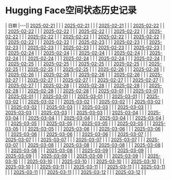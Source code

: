 # Hugging Face空间状态历史记录

| 日期 
|---|| [2025-02-21](https://github.com/XDX-pp/Spaces-Keeper-/commits/e994ab6a74c96729d96bab4e9673e89fed20a7f9/docs/index.html) |  |
| [2025-02-21](https://github.com/XDX-pp/Spaces-Keeper-/commits/eee7c813e15cec1abb353cc57dc8760527c8bcf1/docs/index.html) |  |
| [2025-02-21](https://github.com/XDX-pp/Spaces-Keeper-/commits/7cfd844e69860d769ec50062b54a69cbd90dc5cc/docs/index.html) |  |
| [2025-02-22](https://github.com/XDX-pp/Spaces-Keeper-/commits/1e844ec67086c5c2580b39cfb4a9e29a54ea8a5d/docs/index.html) |  |
| [2025-02-22](https://github.com/XDX-pp/Spaces-Keeper-/commits/f5b823ca601eea4802435d57c037ab773dd8c001/docs/index.html) |  |
| [2025-02-22](https://github.com/XDX-pp/Spaces-Keeper-/commits/353805e1b455576f86e012c18d2d3f6a4cca5c52/docs/index.html) |  |
| [2025-02-22](https://github.com/XDX-pp/Spaces-Keeper-/commits/5175f075f396ca1c322a58b0c0bfbecfe23867b6/docs/index.html) |  |
| [2025-02-22](https://github.com/XDX-pp/Spaces-Keeper-/commits/c3abb7c2b739a2bbfb80c96cad6d5fffa7953d99/docs/index.html) |  |
| [2025-02-22](https://github.com/XDX-pp/Spaces-Keeper-/commits/a20b826ed9a6b647b02af4bc7cbf5d832a59c667/docs/index.html) |  |
| [2025-02-22](https://github.com/XDX-pp/Spaces-Keeper-/commits/5e115d0890e7a85105b3891f5478ff303b720367/docs/index.html) |  |
| [2025-02-22](https://github.com/XDX-pp/Spaces-Keeper-/commits/3ec8e857cb6afdaec05f450bcc152bb0ff799c35/docs/index.html) |  |
| [2025-02-22](https://github.com/XDX-pp/Spaces-Keeper-/commits/f6e7fa5c554c53fa3b21517453258a2508883bf3/docs/index.html) |  |
| [2025-02-22](https://github.com/XDX-pp/Spaces-Keeper-/commits/ee5a617a4ddb3055fee8c145aa4390c20356223f/docs/index.html) |  |
| [2025-02-22](https://github.com/XDX-pp/Spaces-Keeper-/commits/b2660d3d507d08d9639baa714e73570a59011f90/docs/index.html) |  |
| [2025-02-22](https://github.com/XDX-pp/Spaces-Keeper/commits/19aeb449df67fe5a082d7ec5d0f7d8effe4aa444/docs/index.html) |  |
| [2025-02-23](https://github.com/XDX-pp/Spaces-Keeper/commits/052a532c78aa15ce3919ee54087884396937764c/docs/index.html) |  |
| [2025-02-23](https://github.com/XDX-pp/Spaces-Keeper/commits/93414b8fae0d543bf6de381630236f52bdad33c5/docs/index.html) |  |
| [2025-02-23](https://github.com/XDX-pp/Spaces-Keeper/commits/dd7538f16055c1844f1ef4799a7c5b69f3e0466c/docs/index.html) |  |
| [2025-02-23](https://github.com/XDX-pp/Spaces-Keeper/commits/ed9aa2be8cfc12141de6af097312077c11dd5bd3/docs/index.html) |  |
| [2025-02-23](https://github.com/XDX-pp/Spaces-Keeper/commits/cce64c8948bd633da5196fb3e414741596236b39/docs/index.html) |  |
| [2025-02-23](https://github.com/XDX-pp/Spaces-Keeper/commits/1697b88f1b34753d930af86504ba9d7e14fb037d/docs/index.html) |  |
| [2025-02-23](https://github.com/XDX-pp/Spaces-Keeper/commits/cefa4cfd6705eab3e6d15e8fdaecc848ef8ad421/docs/index.html) |  |
| [2025-02-24](https://github.com/XDX-pp/Spaces-Keeper/commits/6f0ba5678591b6102b6c476722f169671374a0aa/docs/index.html) |  |
| [2025-02-24](https://github.com/XDX-pp/Spaces-Keeper/commits/d89a5fd01f359837f8ebade793f4d0f96dcfef6a/docs/index.html) |  |
| [2025-02-24](https://github.com/XDX-pp/Spaces-Keeper/commits/3e79712c269c28d610648aeb2520d3f5b7c894fb/docs/index.html) |  |
| [2025-02-24](https://github.com/XDX-pp/Spaces-Keeper/commits/5d4f32eae01e7fb244631ddad6262d5df14aceb2/docs/index.html) |  |
| [2025-02-24](https://github.com/XDX-pp/Spaces-Keeper/commits/0f2ddfa3c345a65ac01d6517f5b77b4bfd3ac176/docs/index.html) |  |
| [2025-02-24](https://github.com/XDX-pp/Spaces-Keeper/commits/3121991d9947da4e344c30c308733e4d021d45f4/docs/index.html) |  |
| [2025-02-24](https://github.com/XDX-pp/Spaces-Keeper/commits/dcf7dea49f1ddb89a4b24b896e7af80a5d165f6d/docs/index.html) |  |
| [2025-02-24](https://github.com/XDX-pp/Spaces-Keeper/commits/1c02eceda4381e229f4ad1fbc66b1d652b065087/docs/index.html) |  |
| [2025-02-24](https://github.com/XDX-pp/Spaces-Keeper/commits/89db82b7dcc997cc96034280953f2a1972b3a032/docs/index.html) |  |
| [2025-02-25](https://github.com/XDX-pp/Spaces-Keeper/commits/36e149b7b9ba6e7376f93fc15b4ead3c0d938050/docs/index.html) |  |
| [2025-02-25](https://github.com/XDX-pp/Spaces-Keeper/commits/76de28fb2b993761e47bc04664fe31f1051054aa/docs/index.html) |  |
| [2025-02-25](https://github.com/XDX-pp/Spaces-Keeper/commits/10ea3a5b313f726e82f0884968203ab490d209c6/docs/index.html) |  |
| [2025-02-25](https://github.com/XDX-pp/Spaces-Keeper/commits/638a6200189c2a60610cafb02aeaad6b96048668/docs/index.html) |  |
| [2025-02-25](https://github.com/XDX-pp/Spaces-Keeper/commits/dd74db3404ea97e3faafcbc74fade37c79c605db/docs/index.html) |  |
| [2025-02-25](https://github.com/XDX-pp/Spaces-Keeper/commits/ce54344fece067293d58c7968e5cd8c9cd588809/docs/index.html) |  |
| [2025-02-25](https://github.com/XDX-pp/Spaces-Keeper/commits/c78a13533ff4249710ec123616f4da80d91497ce/docs/index.html) |  |
| [2025-02-26](https://github.com/XDX-pp/Spaces-Keeper/commits/facd011fa9fcd41fc3a9e58e4b59e77ab6f7033d/docs/index.html) |  |
| [2025-02-26](https://github.com/XDX-pp/Spaces-Keeper/commits/ff5d5637cf7df6092dc5c5ca4ade4ba19bb7a1bc/docs/index.html) |  |
| [2025-02-26](https://github.com/XDX-pp/Spaces-Keeper/commits/79e8dd26f6fc1e93b6a09b690212ea4b1e6737b1/docs/index.html) |  |
| [2025-02-26](https://github.com/XDX-pp/Spaces-Keeper/commits/b08e020f3268d578f5a73ee2d08099cc5bd5d287/docs/index.html) |  |
| [2025-02-26](https://github.com/XDX-pp/Spaces-Keeper/commits/37289736ce775f5fafca7567e18f0b0e006801ee/docs/index.html) |  |
| [2025-02-26](https://github.com/XDX-pp/Spaces-Keeper/commits/561ac1293b17ab651cbad2e442c27e312b4499ff/docs/index.html) |  |
| [2025-02-27](https://github.com/XDX-pp/Spaces-Keeper/commits/b5e72a29bb24c426bf1e1bcf0fd1a7ef937e4c35/docs/index.html) |  |
| [2025-02-27](https://github.com/XDX-pp/Spaces-Keeper/commits/82160de544293ffc7c2a77165d8700b671c6b0e3/docs/index.html) |  |
| [2025-02-27](https://github.com/XDX-pp/Spaces-Keeper/commits/4209453c65e45314e0f97df28d256c2cd1dc89f5/docs/index.html) |  |
| [2025-02-27](https://github.com/XDX-pp/Spaces-Keeper/commits/55dc59b408fde1098dd6fd5f81fbdf76da5079a1/docs/index.html) |  |
| [2025-02-27](https://github.com/XDX-pp/Spaces-Keeper/commits/57e0045b777f16d05c66993eb4a06c02f3d56254/docs/index.html) |  |
| [2025-02-27](https://github.com/XDX-pp/Spaces-Keeper/commits/c7acd0bcb8a24631f05800a15d0815a0e04bc022/docs/index.html) |  |
| [2025-02-28](https://github.com/XDX-pp/Spaces-Keeper/commits/16f45de72886201c5e9362a358b32a8d3e6f58aa/docs/index.html) |  |
| [2025-02-28](https://github.com/XDX-pp/Spaces-Keeper/commits/aa46863efa9781673847d21944d67771eead7db7/docs/index.html) |  |
| [2025-02-28](https://github.com/XDX-pp/Spaces-Keeper/commits/ad48bed5c0483a419e4155dba06139827dd624fc/docs/index.html) |  |
| [2025-02-28](https://github.com/XDX-pp/Spaces-Keeper/commits/45aa7d7c30ab7ba6e4580d7a66c9daddc9d5dae1/docs/index.html) |  |
| [2025-02-28](https://github.com/XDX-pp/Spaces-Keeper/commits/d208f388117db69273e392f088bd7273f0c02949/docs/index.html) |  |
| [2025-02-28](https://github.com/XDX-pp/Spaces-Keeper/commits/117f25b6640492f0da28b4c76cfc8d1dc989f8b7/docs/index.html) |  |
| [2025-03-01](https://github.com/XDX-pp/Spaces-Keeper/commits/d73d6d737e56dc4da54e173ecbb6c90d61b46a40/docs/index.html) |  |
| [2025-03-01](https://github.com/XDX-pp/Spaces-Keeper/commits/95d2f7168a1fbeb51ef315cf53d765a3da1bdeb2/docs/index.html) |  |
| [2025-03-01](https://github.com/XDX-pp/Spaces-Keeper/commits/f568abcf819c13c8837779fbd90a03e04821e885/docs/index.html) |  |
| [2025-03-01](https://github.com/XDX-pp/Spaces-Keeper/commits/7056806aec611ffcffc5a44811f2eb83e177ba0a/docs/index.html) |  |
| [2025-03-01](https://github.com/XDX-pp/Spaces-Keeper/commits/a1b74cffb5b51ff1bf8b57e4a98240168e6e6586/docs/index.html) |  |
| [2025-03-01](https://github.com/XDX-pp/Spaces-Keeper/commits/28c2e086c35e118fe18786183655d65a4dd51af9/docs/index.html) |  |
| [2025-03-02](https://github.com/XDX-pp/Spaces-Keeper/commits/fe7247d03e61f9d2ff6494da08d0818b030e7049/docs/index.html) |  |
| [2025-03-02](https://github.com/XDX-pp/Spaces-Keeper/commits/500f5dd3a526537db28f790e85ee6dd4b7666407/docs/index.html) |  |
| [2025-03-02](https://github.com/XDX-pp/Spaces-Keeper/commits/7cfc08415c4378966de74bce04302dbf49516fce/docs/index.html) |  |
| [2025-03-02](https://github.com/XDX-pp/Spaces-Keeper/commits/8ad7747c3994e36bfed2fe1c7dce73f1b26d7427/docs/index.html) |  |
| [2025-03-02](https://github.com/XDX-pp/Spaces-Keeper/commits/0cc85f17ebe2e614568f9dffabe67be3702443dc/docs/index.html) |  |
| [2025-03-02](https://github.com/XDX-pp/Spaces-Keeper/commits/7aabc312a3f97ec5383b68d509c1bc10927535bf/docs/index.html) |  |
| [2025-03-03](https://github.com/XDX-pp/Spaces-Keeper/commits/8f87ba1ce9e1fa1dcd2281f335199e9835b9ea43/docs/index.html) |  |
| [2025-03-03](https://github.com/XDX-pp/Spaces-Keeper/commits/fca4704c94fbdc3cf2c72d48c1d369499270a17f/docs/index.html) |  |
| [2025-03-03](https://github.com/XDX-pp/Spaces-Keeper/commits/52654588d263e01c49161b1a3598783650b42bf5/docs/index.html) |  |
| [2025-03-03](https://github.com/XDX-pp/Spaces-Keeper/commits/03b3c0c546093f5e337752a9da0ccfa1fa5b8e3c/docs/index.html) |  |
| [2025-03-03](https://github.com/XDX-pp/Spaces-Keeper/commits/17fb39f87b043309836047a5c4496ab02fb221a5/docs/index.html) |  |
| [2025-03-03](https://github.com/XDX-pp/Spaces-Keeper/commits/d8c199bb8bd63865a5a2e7e45f8d27a219bac406/docs/index.html) |  |
| [2025-03-04](https://github.com/XDX-pp/Spaces-Keeper/commits/693ad2f47700089e970586d25b462a8a805ba22f/docs/index.html) |  |
| [2025-03-04](https://github.com/XDX-pp/Spaces-Keeper/commits/6d0eab539c30bd261af1ab8ed8b1b74d3c5570e9/docs/index.html) |  |
| [2025-03-04](https://github.com/XDX-pp/Spaces-Keeper/commits/bd5daf67ff1998ff190630a123db077af905e6ce/docs/index.html) |  |
| [2025-03-04](https://github.com/XDX-pp/Spaces-Keeper/commits/d26713fedda8a6fc64baeb1f1582fe4f971dc426/docs/index.html) |  |
| [2025-03-04](https://github.com/XDX-pp/Spaces-Keeper/commits/4378dff93f7999535c4395c2f41837e60fa341b6/docs/index.html) |  |
| [2025-03-04](https://github.com/XDX-pp/Spaces-Keeper/commits/0dda9f56808d9ed0ec920b5110cee82c0cd671e0/docs/index.html) |  |
| [2025-03-05](https://github.com/dxmxb/Spaces-Keeper/commits/6dba5b0b470a7480aa7efc679f4122cffd85a32d/docs/index.html) |  |
| [2025-03-05](https://github.com/dxmxb/Spaces-Keeper/commits/480bd0789f33503b2edcd688c03c95503d730aa8/docs/index.html) |  |
| [2025-03-05](https://github.com/dxmxb/Spaces-Keeper/commits/6e84a2b2aaed323d8b70d98006dcba73b6c5ffae/docs/index.html) |  |
| [2025-03-05](https://github.com/dxmxb/Spaces-Keeper/commits/41b9e107308d412db685089476db1ef4692ec73d/docs/index.html) |  |
| [2025-03-05](https://github.com/dxmxb/Spaces-Keeper/commits/ed71255b36e624d92346274ee84aa239aa7ef1a7/docs/index.html) |  |
| [2025-03-05](https://github.com/dxmxb/Spaces-Keeper/commits/de12a5ac0e343805fdd04a87b11fe13a9700deb6/docs/index.html) |  |
| [2025-03-06](https://github.com/dxmxb/Spaces-Keeper/commits/1d13396d69303bf68c016168df59fd6d3674f341/docs/index.html) |  |
| [2025-03-06](https://github.com/dxmxb/Spaces-Keeper/commits/16565fd199bfcf488a49c9d3a5bc387a1aa205a0/docs/index.html) |  |
| [2025-03-06](https://github.com/dxmxb/Spaces-Keeper/commits/e8bed7bfcc56b7e17ded6af182629f08fc0c404f/docs/index.html) |  |
| [2025-03-06](https://github.com/dxmxb/Spaces-Keeper/commits/04b408475f9f0eb84e293db966a6ee0d15ff2c29/docs/index.html) |  |
| [2025-03-06](https://github.com/dxmxb/Spaces-Keeper/commits/03493c2c77db0ba6d8339b00c9e3c0fe111573a2/docs/index.html) |  |
| [2025-03-06](https://github.com/dxmxb/Spaces-Keeper/commits/e9ee182e0817aaf2939633e2955042440805cb6a/docs/index.html) |  |
| [2025-03-07](https://github.com/dxmxb/Spaces-Keeper/commits/e5b9f6e404b900cd6cc4d1701c8f9775a185870d/docs/index.html) |  |
| [2025-03-07](https://github.com/dxmxb/Spaces-Keeper/commits/57a09f249fb25db8fea6db370a9f6ed18c34d118/docs/index.html) |  |
| [2025-03-07](https://github.com/dxmxb/Spaces-Keeper/commits/0f307670e78b33b941a231c85149be5b8dfdd92d/docs/index.html) |  |
| [2025-03-07](https://github.com/dxmxb/Spaces-Keeper/commits/d02740bceef598e41785207294b3b4295389f558/docs/index.html) |  |
| [2025-03-07](https://github.com/dxmxb/Spaces-Keeper/commits/06cc089e32b99769eeadd06dfc649c1263f23a43/docs/index.html) |  |
| [2025-03-07](https://github.com/dxmxb/Spaces-Keeper/commits/62c50eed931d04f84c30f51143f4c5cfb53020ba/docs/index.html) |  |
| [2025-03-08](https://github.com/dxmxb/Spaces-Keeper/commits/fdc3e2039546eee502856b0a78ef6954d44741ae/docs/index.html) |  |
| [2025-03-08](https://github.com/dxmxb/Spaces-Keeper/commits/8cdacb219db21304108b4539c8b93d5f1fd85490/docs/index.html) |  |
| [2025-03-08](https://github.com/dxmxb/Spaces-Keeper/commits/780c4a976db9e6f1782f1a26b83b5f562216c17e/docs/index.html) |  |
| [2025-03-08](https://github.com/dxmxb/Spaces-Keeper/commits/875c16ec040e5e8b3f2a78d587768053ae1ed90a/docs/index.html) |  |
| [2025-03-08](https://github.com/dxmxb/Spaces-Keeper/commits/0e5616298299ba1c56ed97d8aa382c528692a531/docs/index.html) |  |
| [2025-03-08](https://github.com/dxmxb/Spaces-Keeper/commits/bb872c05d5bfa5d8f093b86a835e43bdadf01780/docs/index.html) |  |
| [2025-03-09](https://github.com/dxmxb/Spaces-Keeper/commits/2b79f1c7d0e3b8e62223e92e1830581e4ed13d09/docs/index.html) |  |
| [2025-03-09](https://github.com/dxmxb/Spaces-Keeper/commits/5394d8e580336321d78479649ead036e7111a98c/docs/index.html) |  |
| [2025-03-09](https://github.com/dxmxb/Spaces-Keeper/commits/3d687db28e076879ddd85e0338e0c9f05bedc440/docs/index.html) |  |
| [2025-03-09](https://github.com/dxmxb/Spaces-Keeper/commits/d9ad68e40f8af10ffd9ec5545cae2350bbb6d5cd/docs/index.html) |  |
| [2025-03-09](https://github.com/dxmxb/Spaces-Keeper/commits/1adf848cf9b3476318a5fc61d35610543ec6494d/docs/index.html) |  |
| [2025-03-09](https://github.com/dxmxb/Spaces-Keeper/commits/1745287ebf2e78ff514f83414e941a6cb75e579c/docs/index.html) |  |
| [2025-03-10](https://github.com/dxmxb/Spaces-Keeper/commits/e2d7f3e5ef491109b2486b2a0686927487e47635/docs/index.html) |  |
| [2025-03-10](https://github.com/dxmxb/Spaces-Keeper/commits/09eeb60d03a7934051393d62ce5e6a6449cd7b3f/docs/index.html) |  |
| [2025-03-10](https://github.com/dxmxb/Spaces-Keeper/commits/5c92284c74d6ebe2a4f8f134377badb9d643d442/docs/index.html) |  |
| [2025-03-10](https://github.com/dxmxb/Spaces-Keeper/commits/96728a1318d09c392baa14005f7abab687b388db/docs/index.html) |  |
| [2025-03-10](https://github.com/dxmxb/Spaces-Keeper/commits/070e871f4b9c86dc4da8c3b4f2160ad5643eb37c/docs/index.html) |  |
| [2025-03-10](https://github.com/dxmxb/Spaces-Keeper/commits/c9ce0f874665032437bb1892c4338bd96902268b/docs/index.html) |  |
| [2025-03-11](https://github.com/dxmxb/Spaces-Keeper/commits/6ff0103e6f545d735e6d63ddb9c1a12d77717ccb/docs/index.html) |  |
| [2025-03-11](https://github.com/dxmxb/Spaces-Keeper/commits/21e86c9ee08227b2450f50e49dd7cafffb97baea/docs/index.html) |  |
| [2025-03-11](https://github.com/dxmxb/Spaces-Keeper/commits/ef40cadda1f7c9204b47b3bdbf82b7bb3d6a18ec/docs/index.html) |  |
| [2025-03-11](https://github.com/dxmxb/Spaces-Keeper/commits/2d9f6b6ea5c26253468a17fbd64db16c9467b2b4/docs/index.html) |  |
| [2025-03-11](https://github.com/dxmxb/Spaces-Keeper/commits/23d94f87d428aedbeb1160ef2a578297b859399e/docs/index.html) |  |
| [2025-03-11](https://github.com/dxmxb/Spaces-Keeper/commits/fc982414cde426d0ac6d1ad5ecfd2b73cd2a983f/docs/index.html) |  |
| [2025-03-12](https://github.com/dxmxb/Spaces-Keeper/commits/cd610ded3c5b9d48160a1a4d978b28977beea8cc/docs/index.html) |  |
| [2025-03-12](https://github.com/dxmxb/Spaces-Keeper/commits/a4c867371754f25027cffb10072ff97ea0bf3d3a/docs/index.html) |  |
